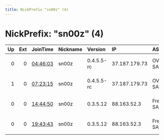```yaml
---
title: NickPrefix "sn00z" (4)
---
```


# NickPrefix: "sn00z" (4)

|   Up |   Ext | JoinTime                                                                                            | Nickname   | Version    | IP            | AS       | CC   |   ORp |   Dirp | OS    | Contact               |   eFamMembers |
|-----:|------:|:----------------------------------------------------------------------------------------------------|:-----------|:-----------|:--------------|:---------|:-----|------:|-------:|:------|:----------------------|--------------:|
|    0 |     0 | [04:46:03](https://metrics.torproject.org/rs.html#details/9F5E7F5A4D5D808B811DFC6D83483FD925085693) | sn00z      | 0.4.5.5-rc | 37.187.179.73 | OVH SAS  | fr   |  9001 |      0 | Linux | noob at sn00z dot com |             1 |
|    1 |     0 | [07:23:15](https://metrics.torproject.org/rs.html#details/B089152423092C8E0CEC9F2A8F79684D79A5F65E) | sn00z      | 0.4.5.5-rc | 37.187.179.73 | OVH SAS  | fr   |  9001 |      0 | Linux | noob at sn00z dot com |             1 |
|    0 |     0 | [14:44:50](https://metrics.torproject.org/rs.html#details/829D1D404BB8D949A5B9FB434811E6130C742C4A) | sn00z      | 0.3.5.12   | 88.163.52.3   | Free SAS | fr   | 32000 |      0 | Linux | noob at sn00z dot com |             1 |
|    0 |     0 | [19:43:43](https://metrics.torproject.org/rs.html#details/95AA6BF3186F3AA3B53017EC83568C8DA708729A) | sn00z      | 0.3.5.12   | 88.163.52.3   | Free SAS | fr   | 32000 |  32001 | Linux | noob at sn00z dot com |             1 |
